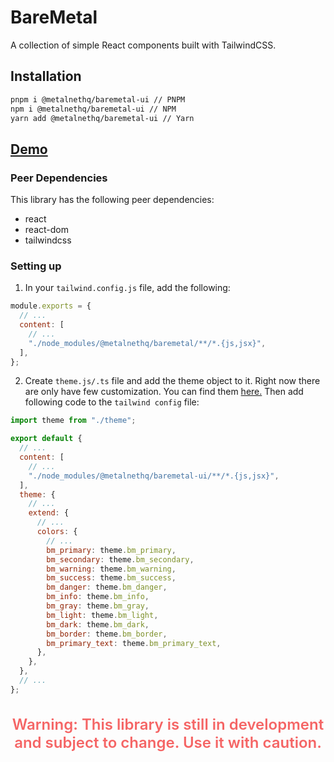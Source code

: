 # BareMetal

A collection of simple React components built with TailwindCSS.

## Installation

```bash
pnpm i @metalnethq/baremetal-ui // PNPM
npm i @metalnethq/baremetal-ui // NPM
yarn add @metalnethq/baremetal-ui // Yarn
```

## [Demo](https://metalnethq.github.io/baremetal-ui)

### Peer Dependencies

This library has the following peer dependencies:

- react
- react-dom
- tailwindcss

### Setting up

1. In your `tailwind.config.js` file, add the following:

```js
module.exports = {
  // ...
  content: [
    // ...
    "./node_modules/@metalnethq/baremetal/**/*.{js,jsx}",
  ],
};
```

2. Create `theme.js/.ts` file and add the theme object to it. Right now there are only have few customization. You can find them [here.](https://github.com/metalnethq/baremetal-ui/blob/main/src/lib/theme.ts) Then add following code to the `tailwind config` file:

```js
import theme from "./theme";

export default {
  // ...
  content: [
    // ...
    "./node_modules/@metalnethq/baremetal-ui/**/*.{js,jsx}",
  ],
  theme: {
    // ...
    extend: {
      // ...
      colors: {
        // ...
        bm_primary: theme.bm_primary,
        bm_secondary: theme.bm_secondary,
        bm_warning: theme.bm_warning,
        bm_success: theme.bm_success,
        bm_danger: theme.bm_danger,
        bm_info: theme.bm_info,
        bm_gray: theme.bm_gray,
        bm_light: theme.bm_light,
        bm_dark: theme.bm_dark,
        bm_border: theme.bm_border,
        bm_primary_text: theme.bm_primary_text,
      },
    },
  },
  // ...
};
```

<h2
  style="
    color: #f56565;
    font-size: 1.5rem;
    font-weight: 600;
    text-align: center;
  "
>
  Warning: This library is still in development and subject to change. Use it
  with caution.
</h2>
